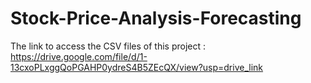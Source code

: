 # Stock-Price-Analysis-Forecasting


The link to access the CSV files of this project : https://drive.google.com/file/d/1-13cxoPLxggQoPGAHP0ydreS4B5ZEcQX/view?usp=drive_link 
